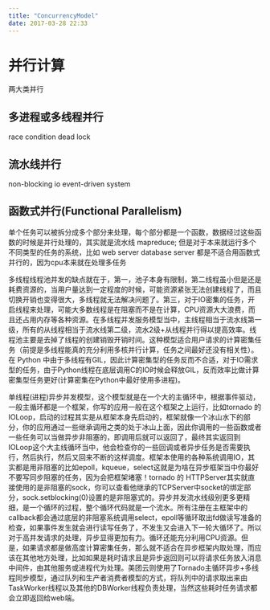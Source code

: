 ```yaml
---
title: "ConcurrencyModel"
date: 2017-03-28 22:33
---
```


# 并行计算
两大类并行

## 多进程或多线程并行
race condition dead lock

## 流水线并行
non-blocking io event-driven system

## 函数式并行(Functional Parallelism)
单个任务可以被拆分成多个部分来处理，每个部分都是一个函数，数据经过这些函数的时候是并行处理的，其实就是流水线
mapreduce; 但是对于本来就运行多个不同类型的任务的系统，比如 web server database server 都是不适合用函数式并行的，因为cpu本来就在处理多任务


多线程线程池并发的缺点就在于，第一，池子本身有限制，第二线程虽小但是还是耗费资源的，当用户量达到一定程度的时候，可能资源紧张无法创建线程了，而且切换开销也变得很大，多线程就无法解决问题了。第三，对于IO密集的任务，开启线程来处理，可能大多数线程是在阻塞而不是在计算，CPU资源大大浪费，而且还占用内存等各种资源。在多线程并发服务模型当中，主线程相当于流水线第一级，所有的从线程相当于流水线第二级，流水2级+从线程并行得以提高效率。线程池主要是去掉了线程的创建销毁开销时间。这种模型适合用户请求的计算密集任务（前提是多线程能真的充分利用多核并行计算，任务之间最好还没有相关性）。在 Python 中由于多线程有GIL，因此计算密集型的任务反而不合适，对于IO需求型的任务，由于Python线程在底层调用C的IO时候会释放GIL，反而效率比做计算密集型任务更好(计算密集在Python中最好使用多进程)。

单线程(进程)异步并发模型，这个模型就是在一个大的主循环中，根据事件驱动，一般主循环都是一个框架，你写的应用一般在这个框架之上运行，比如tornado 的IOLoop，启动的过程其实是从框架本身先启动的，框架就像一个冰山水下的部分，你的应用通过一些继承调用之类的处于冰山上面，因此你调用的一些函数或者一些任务可以当做异步非阻塞的，即调用后就可以返回了，最终其实返回到IOLoop这个大主线循环当中，他会检查你的一些回调或者异步任务是否需要执行，然后执行，然后又回来不断的这样调度。框架本使用的各种系统调用IO，其实都是用非阻塞的比如epoll，kqueue，select这就是为啥在异步框架当中你最好不要写同步阻塞的任务，因为会把框架堵塞！tornado 的 HTTPServer其实就直接使用的是非阻塞的sock，你可以查看他继承的TCPServer中socket的绑定部分，sock.setblocking(0)设置的是非阻塞式的。异步并发流水线级别更多更精细，是一个循环的过程，整个循环代码就是一个流水。所有注册在主框架中的callback都会通过底层的非阻塞系统调用select，epoll等循环取出fd做读写准备的检查，如果事件发生就会进行读写任务了，不发生又会进入下一轮大循环了。所以对于高并发请求的处理，异步显得更加有力。循环还能充分利用CPU资源。但是，如果请求都是做高度计算密集任务，那么就不适合在异步框架内取处理，而应该在其他地方处理，比如如果是耗时请求且是异步返回则可以将请求任务放入消息中间件，由其他服务或进程代为处理。美团云则使用了Tornado主循环异步+多线程同步模型，通过队列和生产者消费者模型的方式，将队列中的请求取出来由TaskWorker线程以及其他的DBWorker线程负责处理，当然这些耗时任务请求都会立即返回给web端。